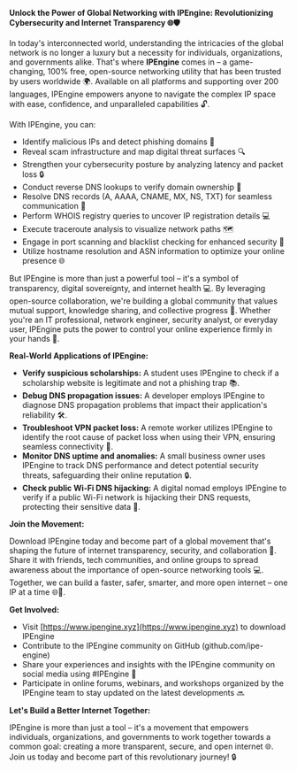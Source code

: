 **Unlock the Power of Global Networking with IPEngine: Revolutionizing Cybersecurity and Internet Transparency 🌐🛡️**

In today's interconnected world, understanding the intricacies of the global network is no longer a luxury but a necessity for individuals, organizations, and governments alike. That's where **IPEngine** comes in – a game-changing, 100% free, open-source networking utility that has been trusted by users worldwide 🌍. Available on all platforms and supporting over 200 languages, IPEngine empowers anyone to navigate the complex IP space with ease, confidence, and unparalleled capabilities 🔓.

With IPEngine, you can:

* Identify malicious IPs and detect phishing domains 🚨
* Reveal scam infrastructure and map digital threat surfaces 🔍
* Strengthen your cybersecurity posture by analyzing latency and packet loss 🔒
* Conduct reverse DNS lookups to verify domain ownership 👀
* Resolve DNS records (A, AAAA, CNAME, MX, NS, TXT) for seamless communication 📡
* Perform WHOIS registry queries to uncover IP registration details 💻
* Execute traceroute analysis to visualize network paths 🗺️
* Engage in port scanning and blacklist checking for enhanced security 🔑
* Utilize hostname resolution and ASN information to optimize your online presence 🌐

But IPEngine is more than just a powerful tool – it's a symbol of transparency, digital sovereignty, and internet health 💻. By leveraging open-source collaboration, we're building a global community that values mutual support, knowledge sharing, and collective progress 🔗. Whether you're an IT professional, network engineer, security analyst, or everyday user, IPEngine puts the power to control your online experience firmly in your hands 🤝.

**Real-World Applications of IPEngine:**

* **Verify suspicious scholarships:** A student uses IPEngine to check if a scholarship website is legitimate and not a phishing trap 📚.
* **Debug DNS propagation issues:** A developer employs IPEngine to diagnose DNS propagation problems that impact their application's reliability 🛠️.
* **Troubleshoot VPN packet loss:** A remote worker utilizes IPEngine to identify the root cause of packet loss when using their VPN, ensuring seamless connectivity 📱.
* **Monitor DNS uptime and anomalies:** A small business owner uses IPEngine to track DNS performance and detect potential security threats, safeguarding their online reputation 🔒.
* **Check public Wi-Fi DNS hijacking:** A digital nomad employs IPEngine to verify if a public Wi-Fi network is hijacking their DNS requests, protecting their sensitive data 🚀.

**Join the Movement:**

Download IPEngine today and become part of a global movement that's shaping the future of internet transparency, security, and collaboration 🔗. Share it with friends, tech communities, and online groups to spread awareness about the importance of open-source networking tools 💻. Together, we can build a faster, safer, smarter, and more open internet – one IP at a time 🌐🔑.

**Get Involved:**

* Visit [https://www.ipengine.xyz](https://www.ipengine.xyz) to download IPEngine
* Contribute to the IPEngine community on GitHub (github.com/ipe-engine)
* Share your experiences and insights with the IPEngine community on social media using #IPEngine 📢
* Participate in online forums, webinars, and workshops organized by the IPEngine team to stay updated on the latest developments 🔜

**Let's Build a Better Internet Together:**

IPEngine is more than just a tool – it's a movement that empowers individuals, organizations, and governments to work together towards a common goal: creating a more transparent, secure, and open internet 🌐. Join us today and become part of this revolutionary journey! 🔒